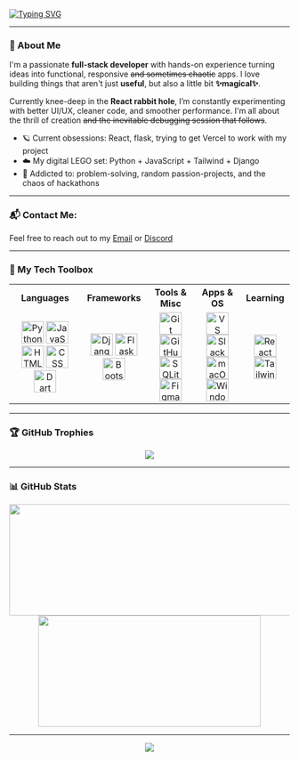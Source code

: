 <div style="padding-top: 40px;">
  <a href="https://git.io/typing-svg">
    <img src="https://readme-typing-svg.herokuapp.com?font=DM+sans&weight=900&size=30&duration=2000&pause=1000&color=565E52&width=555&lines=%F0%9D%97%9B%F0%9D%97%B6%F0%9D%97%B6!+%F0%9D%97%9C%F0%9D%97%BA+%F0%9D%97%94%F0%9D%98%86%F0%9D%97%AE+%F0%9D%97%94%F0%9D%97%B9%F0%9D%97%AE%F0%9D%97%B1%F0%9D%97%B1%F0%9D%97%B6%F0%9D%97%BB+%F0%9F%AA%90+;+%F0%9D%97%AA%F0%9D%97%B2%F0%9D%97%B9%F0%9D%97%B0%F0%9D%97%BC%F0%9D%97%BA%F0%9D%97%B2+%F0%9D%98%81%F0%9D%97%BC+%F0%9D%97%BA%F0%9D%98%86+%F0%9D%97%BD%F0%9D%97%BF%F0%9D%97%BC%F0%9D%97%B3%F0%9D%97%B6%F0%9D%97%B9%F0%9D%97%B2+%E2%9C%A8" alt="Typing SVG" />
  </a>
</div>

---

### 🌸 About Me

I'm a passionate **full-stack developer** with hands-on experience turning ideas into functional, responsive ~~and sometimes chaotic~~ apps. I love building things that aren't just **useful**, but also a little bit **✨magical✨**.

Currently knee-deep in the **React rabbit hole**, I’m constantly experimenting with better UI/UX, cleaner code, and smoother performance.  I'm all about the thrill of creation ~~and the inevitable debugging session that follows~~.

- 🪐 Current obsessions: React, flask, trying to get Vercel to work with my project
- ☁️ My digital LEGO set: Python + JavaScript + Tailwind + Django
- 🎀 Addicted to: problem-solving, random passion-projects, and the chaos of hackathons

---

### 📬 Contact Me:
Feel free to reach out to my [Email](mailto:aya2aladdin@gmail.com) or [Discord](https://discord.gg/ZuUbMaeM)

---

### 🧠 My Tech Toolbox

<table align="center">
  <tr align="center">
    <th>Languages</th>
    <th>Frameworks</th>
    <th>Tools & Misc</th>
    <th>Apps & OS</th>
    <th>Learning</th>
  </tr>
  <tr align="center">
    <td>
      <img src="https://cdn.jsdelivr.net/gh/devicons/devicon/icons/python/python-original.svg" height="40" alt="Python" />
      <img src="https://cdn.jsdelivr.net/gh/devicons/devicon/icons/javascript/javascript-original.svg" height="40" alt="JavaScript" />
      <img src="https://cdn.jsdelivr.net/gh/devicons/devicon/icons/html5/html5-original.svg" height="40" alt="HTML" />
      <img src="https://cdn.jsdelivr.net/gh/devicons/devicon/icons/css3/css3-original.svg" height="40" alt="CSS" />
      <img src="https://cdn.jsdelivr.net/gh/devicons/devicon/icons/dart/dart-original.svg" height="40" alt="Dart" />
    </td>
    <td>
      <img src="https://cdn.jsdelivr.net/gh/devicons/devicon/icons/django/django-plain.svg" height="40" alt="Django" />
      <img src="https://skillicons.dev/icons?i=flask" height="40" alt="Flask" />
      <img src="https://cdn.jsdelivr.net/gh/devicons/devicon/icons/bootstrap/bootstrap-original.svg" height="40" alt="Bootstrap" />
    </td>
    <td>
      <img src="https://cdn.jsdelivr.net/gh/devicons/devicon/icons/git/git-original.svg" height="40" alt="Git" />
      <img src="https://skillicons.dev/icons?i=github" height="40" alt="GitHub" />
      <img src="https://cdn.jsdelivr.net/gh/devicons/devicon/icons/sqlite/sqlite-original.svg" height="40" alt="SQLite" />
      <img src="https://cdn.jsdelivr.net/gh/devicons/devicon/icons/figma/figma-original.svg" height="40" alt="Figma" />
    </td>
    <td>
      <img src="https://cdn.jsdelivr.net/gh/devicons/devicon/icons/vscode/vscode-original.svg" height="40" alt="VS Code" />
      <img src="https://cdn.jsdelivr.net/gh/devicons/devicon/icons/slack/slack-original.svg" height="40" alt="Slack" />
      <img src="https://cdn.jsdelivr.net/gh/devicons/devicon/icons/apple/apple-original.svg" height="40" alt="macOS" />
      <img src="https://cdn.jsdelivr.net/gh/devicons/devicon/icons/windows8/windows8-original.svg" height="40" alt="Windows" />
    </td>
    <td>
      <img src="https://cdn.jsdelivr.net/gh/devicons/devicon/icons/react/react-original.svg" height="40" alt="React" />
      <img src="https://skillicons.dev/icons?i=tailwind" height="40" alt="Tailwind" />
    </td>
  </tr>
</table>

---

### 🏆 GitHub Trophies

<p align="center">
  <img src="https://github-profile-trophy.vercel.app/?username=aya-aladdin&theme=onedark&no-frame=true&column=4&title=Stars,Commits,Repositories,Followers" />
</p>

---

### 📊 GitHub Stats

<p align="center">
  <img width="600" height="200" src="https://github-readme-stats.vercel.app/api?username=aya-aladdin&size_weight=5.0&show_icons=true&theme=vision-friendly-dark">
  <img width="400" height="200" src="https://github-readme-stats.vercel.app/api/top-langs/?username=aya-aladdin&size_weight=0.15&layout=compact&theme=vision-friendly-dark&hide=jupyter%20notebook,cython,css,cuda,cmake,shell,pascal,html,scss">
</p>

---
<!-- <p align="center">
      <img src="https://user-badge.committers.top/uae/aya-aladdin.svg">
</p>

--- -->


<p align="center">
  <img src="https://komarev.com/ghpvc/?username=aya-aladdin&label=Profile+Views&color=blueviolet&style=flat-square" />
</p>
